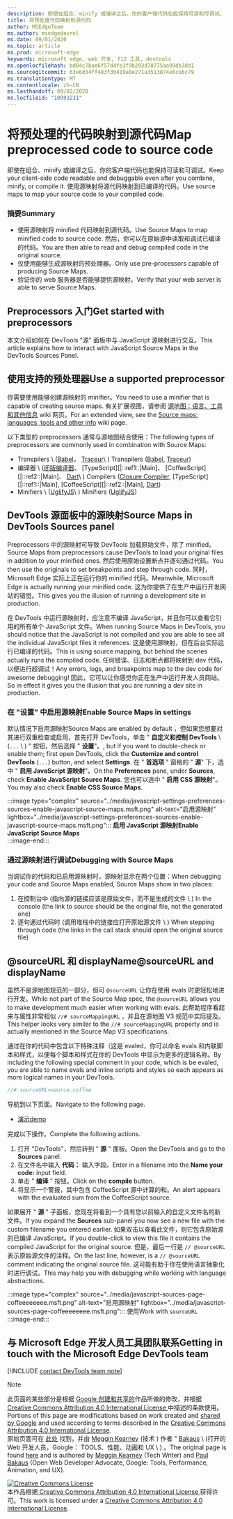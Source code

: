 ```yaml
---
description: 即使在组合、minify 或编译之后，你的客户端代码也能保持可读和可调试。
title: 将预处理代码映射到源代码
author: MSEdgeTeam
ms.author: msedgedevrel
ms.date: 09/01/2020
ms.topic: article
ms.prod: microsoft-edge
keywords: microsoft edge, web 开发, f12 工具, devtools
ms.openlocfilehash: bd04c7bae6f57d4fe3f9b293d70775aa99db3dd1
ms.sourcegitcommit: 63e6d34ff483f3b419a0e271a3513874e6ce6c79
ms.translationtype: MT
ms.contentlocale: zh-CN
ms.lasthandoff: 09/02/2020
ms.locfileid: "10993231"
---
```

<!-- Copyright Meggin Kearney and Paul Bakaus

   Licensed under the Apache License, Version 2.0 (the "License");
   you may not use this file except in compliance with the License.
   You may obtain a copy of the License at

       https://www.apache.org/licenses/LICENSE-2.0

   Unless required by applicable law or agreed to in writing, software
   distributed under the License is distributed on an "AS IS" BASIS,
   WITHOUT WARRANTIES OR CONDITIONS OF ANY KIND, either express or implied.
   See the License for the specific language governing permissions and
   limitations under the License.  -->  

# <span data-ttu-id="25adf-104">将预处理的代码映射到源代码</span><span class="sxs-lookup"><span data-stu-id="25adf-104">Map preprocessed code to source code</span></span>  

<span data-ttu-id="25adf-105">即使在组合、minify 或编译之后，你的客户端代码也能保持可读和可调试。</span><span class="sxs-lookup"><span data-stu-id="25adf-105">Keep your client-side code readable and debuggable even after you combine, minify, or compile it.</span></span>  <span data-ttu-id="25adf-106">使用源映射将源代码映射到已编译的代码。</span><span class="sxs-lookup"><span data-stu-id="25adf-106">Use source maps to map your source code to your compiled code.</span></span>  

### <span data-ttu-id="25adf-107">摘要</span><span class="sxs-lookup"><span data-stu-id="25adf-107">Summary</span></span>  

*   <span data-ttu-id="25adf-108">使用源映射将 minified 代码映射到源代码。</span><span class="sxs-lookup"><span data-stu-id="25adf-108">Use Source Maps to map minified code to source code.</span></span> <span data-ttu-id="25adf-109">然后，你可以在原始源中读取和调试已编译的代码。</span><span class="sxs-lookup"><span data-stu-id="25adf-109">You are then able to read and debug compiled code in the original source.</span></span>  
*   <span data-ttu-id="25adf-110">仅使用能够生成源映射的预处理器。</span><span class="sxs-lookup"><span data-stu-id="25adf-110">Only use pre-processors capable of producing Source Maps.</span></span>  
*   <span data-ttu-id="25adf-111">验证你的 web 服务器是否能够提供源映射。</span><span class="sxs-lookup"><span data-stu-id="25adf-111">Verify that your web server is able to serve Source Maps.</span></span>  
    
<!--todo: add link to preprocessors capable of producing Source Maps when section is available -->  
<!--[]: /web/tools/setup/setup-preprocessors?#supported_preprocessors ""  -->  

## <span data-ttu-id="25adf-112">Preprocessors 入门</span><span class="sxs-lookup"><span data-stu-id="25adf-112">Get started with preprocessors</span></span>  

<span data-ttu-id="25adf-113">本文介绍如何在 DevTools "源" 面板中与 JavaScript 源映射进行交互。</span><span class="sxs-lookup"><span data-stu-id="25adf-113">This article explains how to interact with JavaScript Source Maps in the DevTools Sources Panel.</span></span>  <!--For a first overview of what preprocessors are, how each may help, and how Source Maps work; see Set Up CSS & JS Preprocessors.  -->  

<!--todo: add link to Set Up CSS & JS Preprocessors when section is available -->  
<!--[]: /web/tools/setup/setup-preprocessors#debugging-and-editing-preprocessed-content ""  -->  

## <span data-ttu-id="25adf-114">使用支持的预处理器</span><span class="sxs-lookup"><span data-stu-id="25adf-114">Use a supported preprocessor</span></span>  

<span data-ttu-id="25adf-115">你需要使用能够创建源映射的 minifier。</span><span class="sxs-lookup"><span data-stu-id="25adf-115">You need to use a minifier that is capable of creating source maps.</span></span>  <!--For the most popular options, see the preprocessor support section.  -->  <span data-ttu-id="25adf-116">有关扩展视图，请参阅 [源地图：语言、工具和其他信息][GitHubWikiSourceMapsLanguagesTools] wiki 网页。</span><span class="sxs-lookup"><span data-stu-id="25adf-116">For an extended view, see the [Source maps: languages, tools and other info][GitHubWikiSourceMapsLanguagesTools] wiki page.</span></span>  

<!--todo: add link to see the preprocessor support section when section is available -->  
<!--[]: /web/tools/setup/setup-preprocessors?#supported_preprocessors ""  -->  

<span data-ttu-id="25adf-117">以下类型的 preprocessors 通常与源地图结合使用：</span><span class="sxs-lookup"><span data-stu-id="25adf-117">The following types of preprocessors are commonly used in combination with Source Maps:</span></span>  

*   <span data-ttu-id="25adf-118">Transpilers \ ([Babel][BabelJS]， [Traceur][GitHubWikiGoogleTraceurCompiler]\ ) </span><span class="sxs-lookup"><span data-stu-id="25adf-118">Transpilers \([Babel][BabelJS], [Traceur][GitHubWikiGoogleTraceurCompiler]\)</span></span>  
*   <span data-ttu-id="25adf-119">编译器 \ ([闭版编译器][GitHubGoogleClosureCompiler]、 [TypeScript][|::ref1::|Main]、 [CoffeeScript][|::ref2::|Main]、 [Dart][DartMain]\ ) </span><span class="sxs-lookup"><span data-stu-id="25adf-119">Compilers \([Closure Compiler][GitHubGoogleClosureCompiler], [TypeScript][|::ref1::|Main], [CoffeeScript][|::ref2::|Main], [Dart][DartMain]\)</span></span>  
*   <span data-ttu-id="25adf-120">Minifiers \ ([UglifyJS][GitHubMishooUglifyJS]\ ) </span><span class="sxs-lookup"><span data-stu-id="25adf-120">Minifiers \([UglifyJS][GitHubMishooUglifyJS]\)</span></span>  
    
## <span data-ttu-id="25adf-121">DevTools 源面板中的源映射</span><span class="sxs-lookup"><span data-stu-id="25adf-121">Source Maps in DevTools Sources panel</span></span>  

<span data-ttu-id="25adf-122">Preprocessors 中的源映射可导致 DevTools 加载原始文件，除了 minified。</span><span class="sxs-lookup"><span data-stu-id="25adf-122">Source Maps from preprocessors cause DevTools to load your original files in addition to your minified ones.</span></span>  <span data-ttu-id="25adf-123">然后使用原始设置断点并逐句通过代码。</span><span class="sxs-lookup"><span data-stu-id="25adf-123">You then use the originals to set breakpoints and step through code.</span></span>  <span data-ttu-id="25adf-124">同时，Microsoft Edge 实际上正在运行你的 minified 代码。</span><span class="sxs-lookup"><span data-stu-id="25adf-124">Meanwhile, Microsoft Edge is actually running your minified code.</span></span> <span data-ttu-id="25adf-125">这为你提供了在生产中运行开发网站的错觉。</span><span class="sxs-lookup"><span data-stu-id="25adf-125">This gives you the illusion of running a development site in production.</span></span>  

<span data-ttu-id="25adf-126">在 DevTools 中运行源映射时，应注意不编译 JavaScript，并且你可以查看它引用的所有单个 JavaScript 文件。</span><span class="sxs-lookup"><span data-stu-id="25adf-126">When running Source Maps in DevTools, you should notice that the JavaScript is not compiled and you are able to see all the individual JavaScript files it references.</span></span>  <span data-ttu-id="25adf-127">这是使用源映射，但在后台实际运行已编译的代码。</span><span class="sxs-lookup"><span data-stu-id="25adf-127">This is using source mapping, but behind the scenes actually runs the compiled code.</span></span>  <span data-ttu-id="25adf-128">任何错误、日志和断点都将映射到 dev 代码，以便进行超调试！</span><span class="sxs-lookup"><span data-stu-id="25adf-128">Any errors, logs, and breakpoints map to the dev code for awesome debugging!</span></span>  <span data-ttu-id="25adf-129">因此，它可以让你感觉你正在生产中运行开发人员网站。</span><span class="sxs-lookup"><span data-stu-id="25adf-129">So in effect it gives you the illusion that you are running a dev site in production.</span></span>  

### <span data-ttu-id="25adf-130">在 "设置" 中启用源映射</span><span class="sxs-lookup"><span data-stu-id="25adf-130">Enable Source Maps in settings</span></span>  

<span data-ttu-id="25adf-131">默认情况下启用源映射</span><span class="sxs-lookup"><span data-stu-id="25adf-131">Source Maps are enabled by default</span></span> <!--\(as of Microsoft Edge 39\)--><span data-ttu-id="25adf-132">，但如果您想要对其进行双重检查或启用，首先打开 DevTools，单击 " **自定义和控制 DevTools** \ (`...` \ ) " 按钮，然后选择 " **设置**"。</span><span class="sxs-lookup"><span data-stu-id="25adf-132">, but if you want to double-check or enable them; first open DevTools, click the **Customize and control DevTools** \(`...`\) button, and select **Settings**.</span></span>  <span data-ttu-id="25adf-133">在 " **首选项** " 窗格的 " **源**" 下，选中 " **启用 JavaScript 源映射**"。</span><span class="sxs-lookup"><span data-stu-id="25adf-133">On the **Preferences** pane, under **Sources**, check **Enable JavaScript Source Maps**.</span></span>  <span data-ttu-id="25adf-134">您也可以选中 " **启用 CSS 源映射**"。</span><span class="sxs-lookup"><span data-stu-id="25adf-134">You may also check **Enable CSS Source Maps**.</span></span>  

:::image type="complex" source="../media/javascript-settings-preferences-sources-enable-javascript-source-maps.msft.png" alt-text="启用源映射" lightbox="../media/javascript-settings-preferences-sources-enable-javascript-source-maps.msft.png":::
   **<span data-ttu-id="25adf-136">启用 JavaScript 源映射</span><span class="sxs-lookup"><span data-stu-id="25adf-136">Enable JavaScript Source Maps</span></span>**  
:::image-end:::  

### <span data-ttu-id="25adf-137">通过源映射进行调试</span><span class="sxs-lookup"><span data-stu-id="25adf-137">Debugging with Source Maps</span></span>  

<span data-ttu-id="25adf-138">当调试你的代码和已启用源映射时，源映射显示在两个位置：</span><span class="sxs-lookup"><span data-stu-id="25adf-138">When debugging your code and Source Maps enabled, Source Maps show in two places:</span></span>  

1.  <span data-ttu-id="25adf-139">在控制台中 (指向源的链接应该是原始文件，而不是生成的文件 \ ) </span><span class="sxs-lookup"><span data-stu-id="25adf-139">In the console \(the link to source should be the original file, not the generated one\)</span></span>  
1.  <span data-ttu-id="25adf-140">逐句通过代码时 (调用堆栈中的链接应打开原始源文件 \ ) </span><span class="sxs-lookup"><span data-stu-id="25adf-140">When stepping through code \(the links in the call stack should open the original source file\)</span></span>  
    
<!--todo: add link to debugging your code when section is available -->  
<!--[DebugBreakpointsStepCode]: ../debug/breakpoints/step-code.md ""  -->  

## <span data-ttu-id="25adf-141">@sourceURL 和 displayName</span><span class="sxs-lookup"><span data-stu-id="25adf-141">@sourceURL and displayName</span></span>  

<span data-ttu-id="25adf-142">虽然不是源地图规范的一部分，但可 `@sourceURL` 让你在使用 evals 时更轻松地进行开发。</span><span class="sxs-lookup"><span data-stu-id="25adf-142">While not part of the Source Map spec, the `@sourceURL` allows you to make development much easier when working with evals.</span></span>  <span data-ttu-id="25adf-143">此帮助程序看起来与属性非常相似 `//# sourceMappingURL` ，并且在源地图 V3 规范中实际提及。</span><span class="sxs-lookup"><span data-stu-id="25adf-143">This helper looks very similar to the `//# sourceMappingURL` property and is actually mentioned in the Source Map V3 specifications.</span></span>  

<span data-ttu-id="25adf-144">通过在你的代码中包含以下特殊注释（这是 evaled，你可以命名 evals 和内联脚本和样式，以便每个脚本和样式在你的 DevTools 中显示为更多的逻辑名称。</span><span class="sxs-lookup"><span data-stu-id="25adf-144">By including the following special comment in your code, which is be evaled, you are able to name evals and inline scripts and styles so each appears as more logical names in your DevTools.</span></span>  

```javascript
//# sourceURL=source.coffee
```  

<span data-ttu-id="25adf-145">导航到以下页面。</span><span class="sxs-lookup"><span data-stu-id="25adf-145">Navigate to the following page.</span></span>  

*   [<span data-ttu-id="25adf-146">演示</span><span class="sxs-lookup"><span data-stu-id="25adf-146">demo</span></span>][CssNinjaDemoSourceMapping]

<span data-ttu-id="25adf-147">完成以下操作。</span><span class="sxs-lookup"><span data-stu-id="25adf-147">Complete the following actions.</span></span>  

1.  <span data-ttu-id="25adf-148">打开 "DevTools"，然后转到 " **源** " 面板。</span><span class="sxs-lookup"><span data-stu-id="25adf-148">Open the DevTools and go to the **Sources** panel.</span></span>  
1.  <span data-ttu-id="25adf-149">在文件名中输入 **代码：** 输入字段。</span><span class="sxs-lookup"><span data-stu-id="25adf-149">Enter in a filename into the **Name your code:** input field.</span></span>  
1.  <span data-ttu-id="25adf-150">单击 " **编译** " 按钮。</span><span class="sxs-lookup"><span data-stu-id="25adf-150">Click on the **compile** button.</span></span>  
1.  <span data-ttu-id="25adf-151">将显示一个警报，其中包含 CoffeeScript 源中计算的和。</span><span class="sxs-lookup"><span data-stu-id="25adf-151">An alert appears with the evaluated sum from the CoffeeScript source.</span></span>  
    
<span data-ttu-id="25adf-152">如果展开 " **源** " 子面板，您现在将看到一个具有您以前输入的自定义文件名的新文件。</span><span class="sxs-lookup"><span data-stu-id="25adf-152">If you expand the **Sources** sub-panel you now see a new file with the custom filename you entered earlier.</span></span>  <span data-ttu-id="25adf-153">如果双击以查看此文件，则它包含原始源的已编译 JavaScript。</span><span class="sxs-lookup"><span data-stu-id="25adf-153">If you double-click to view this file it contains the compiled JavaScript for the original source.</span></span>  <span data-ttu-id="25adf-154">但是，最后一行是 `// @sourceURL` 表示原始源文件的注释。</span><span class="sxs-lookup"><span data-stu-id="25adf-154">On the last line, however, is a `// @sourceURL` comment indicating the original source file.</span></span>  <span data-ttu-id="25adf-155">这可能有助于你在使用语言抽象化时进行调试。</span><span class="sxs-lookup"><span data-stu-id="25adf-155">This may help you with debugging while working with language abstractions.</span></span>  

:::image type="complex" source="../media/javascript-sources-page-coffeeeeeeee.msft.png" alt-text="启用源映射" lightbox="../media/javascript-sources-page-coffeeeeeeee.msft.png":::
   <span data-ttu-id="25adf-157">使用</span><span class="sxs-lookup"><span data-stu-id="25adf-157">Work with</span></span> `sourceURL`  
:::image-end:::  

## <span data-ttu-id="25adf-158">与 Microsoft Edge 开发人员工具团队联系</span><span class="sxs-lookup"><span data-stu-id="25adf-158">Getting in touch with the Microsoft Edge DevTools team</span></span>

[!INCLUDE [contact DevTools team note](../includes/contact-devtools-team-note.md)]  

<!-- links -->  

[BabelJS]: https://babeljs.io "Babel 是 JavaScript 编译器"  

[CoffeeScriptMain]: https://coffeescript.org "CoffeeScript"  

[CssNinjaDemoSourceMapping]: https://www.thecssninja.com/demo/source_mapping/compile.html "一个简单的//# sourceURL eval 命名示例"  

[DartMain]: https://www.dartlang.org "Dart 编程语言"  

[GitHubGoogleClosureCompiler]: https://github.com/google/closure-compiler "google/闭包-编译器 |GitHub"  

[GitHubMishooUglifyJS]: https://github.com/mishoo/UglifyJS "mishoo/UglifyJS |GitHub"  

[GitHubWikiSourceMapsLanguagesTools]: https://github.com/ryanseddon/source-map/wiki/Source-maps:-languages,-tools-and-other-info "源地图：语言、工具和其他信息 |GitHub wiki"  

[GitHubWikiGoogleTraceurCompiler]: https://github.com/google/traceur-compiler/wiki/Getting-Started "入门-google/traceur-编译器 |GitHub wiki"  

[TypeScriptMain]: https://www.typescriptlang.org "TypeScript"  

> [!NOTE]
> <span data-ttu-id="25adf-168">此页面的某些部分是根据 [Google 创建和共享的][GoogleSitePolicies]作品所做的修改，并根据[ Creative Commons Attribution 4.0 International License ][CCA4IL]中描述的条款使用。</span><span class="sxs-lookup"><span data-stu-id="25adf-168">Portions of this page are modifications based on work created and [shared by Google][GoogleSitePolicies] and used according to terms described in the [Creative Commons Attribution 4.0 International License][CCA4IL].</span></span>  
> <span data-ttu-id="25adf-169">原始页面可在 [此处](https://developers.google.com/web/tools/chrome-devtools/javascript/source-maps) 找到，并由 [Meggin Kearney][MegginKearney] (技术 ) 作者 " [Bakaus][PaulBakaus] \ (打开的 Web 开发人员，Google： TOOLS、性能、动画和 UX \ ) 。</span><span class="sxs-lookup"><span data-stu-id="25adf-169">The original page is found [here](https://developers.google.com/web/tools/chrome-devtools/javascript/source-maps) and is authored by [Meggin Kearney][MegginKearney] \(Tech Writer\) and [Paul Bakaus][PaulBakaus] \(Open Web Developer Advocate, Google: Tools, Performance, Animation, and UX\).</span></span>  

[![Creative Commons License][CCby4Image]][CCA4IL]  
<span data-ttu-id="25adf-171">本作品根据[ Creative Commons Attribution 4.0 International License ][CCA4IL]获得许可。</span><span class="sxs-lookup"><span data-stu-id="25adf-171">This work is licensed under a [Creative Commons Attribution 4.0 International License][CCA4IL].</span></span>  

[CCA4IL]: https://creativecommons.org/licenses/by/4.0  
[CCby4Image]: https://i.creativecommons.org/l/by/4.0/88x31.png  
[GoogleSitePolicies]: https://developers.google.com/terms/site-policies  
[KayceBasques]: https://developers.google.com/web/resources/contributors/kaycebasques  
[MegginKearney]: https://developers.google.com/web/resources/contributors/megginkearney  
[PaulBakaus]: https://developers.google.com/web/resources/contributors/pbakaus  
